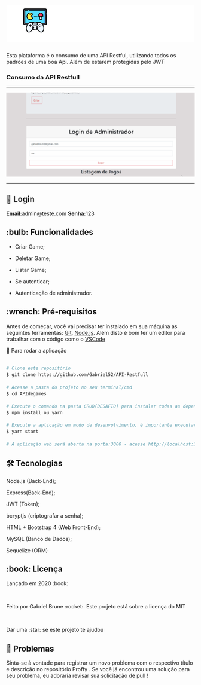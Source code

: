 <h1 align="center">
    <img alt="Logo" title="Logo" src="assets/icon.png">
</h1>
<p align="center"> 
  <p>Esta plataforma é o consumo de uma API Restful, utilizando todos os padrões de uma boa Api. Além de estarem protegidas pelo JWT</h2>
 <h3>Consumo da API Restfull</h3>
<hr>
 <img alt="Logo" title="LandingPage" src="assets/landingPage.gif">
<hr>


<h2> &#xf21b; Login</h2>
<b>Email:</b>admin@teste.com
<b>Senha:</b>123


<h2> :bulb: Funcionalidades</h2>

* Criar Game;

* Deletar Game;

* Listar Game;

* Se autenticar;

* Autenticação de administrador.

<h2> :wrench: Pré-requisitos</h2>

 Antes de começar, você vai precisar ter instalado em sua máquina as seguintes ferramentas:
[Git](https://git-scm.com), [Node.js](https://nodejs.org/en/). Além disto é bom ter um editor para trabalhar com o código como o [VSCode](https://code.visualstudio.com/)

:rocket: Para rodar a aplicação

  ```bash

# Clone este repositório
$ git clone https://github.com/Gabriel52/API-Restfull

# Acesse a pasta do projeto no seu terminal/cmd
$ cd APIdegames

# Execute o comando na pasta CRUD(DESAFIO) para instalar todas as dependências
$ npm install ou yarn

# Execute a aplicação em modo de desenvolvimento, é importante executar este
$ yarn start

# A aplicação web será aberta na porta:3000 - acesse http://localhost:3000

 ```

## 🛠 Tecnologias
Node.js (Back-End);

Express(Back-End);

JWT (Token);

bcryptjs (criptografar a senha);

HTML + Bootstrap 4 (Web Front-End);

MySQL (Banco de Dados);

Sequelize (ORM)

<h2> :book: Licença </h2>
<p>Lançado em 2020 :book:</p></br>
<p>Feito por Gabriel Brune :rocket:. Este projeto está sobre a licença do MIT</p></br>
<p>Dar uma :star: se este projeto te ajudou</p>

<h2> 🐛 Problemas</h2
<p>Sinta-se à vontade para registrar um novo problema com o respectivo título e descrição no repositório Proffy . Se você já encontrou uma solução para seu problema, eu adoraria revisar sua solicitação de pull !</p>





